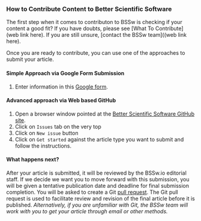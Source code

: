 ### How to Contribute Content to Better Scientific Software
The first step when it comes to contributon to BSSw is checking if your content a good fit?  If you have doubts, please see [What To Contribute](web link here).  If you are still unsure, [contact the BSSw team]((web link here).

Once you are ready to contribute, you can use  one of the approaches to submit your article. 

#### Simple Approach via Google Form Submission
1. Enter information in this [Google form](https://goo.gl/forms/IJyJKbI5OK9Lzcna2).

#### Advanced approach via Web based GitHub
1. Open a browser window pointed at the [Better Scientific Software GitHub site](https://github.com/betterscientificsoftware/betterscientificsoftware.github.io).
2. Click on `Issues` tab on the very top
3. Click on  `New issue` button
4. Click on `Get started` against the article type you want to submit and follow the instructions.

#### What happens next?
After your article is submitted, it will be reviewed by the BSSw.io editorial staff. If we decide we want you to move forward with this submission, you will be given a tentative publication date and deadline for final submission completion. You will be asked to create a Git [pull request](https://help.github.com/en/articles/creating-a-pull-request). The Git pull request is used to facilitate review and revision of the final article before it is published. *Alternatively, if you are unfamiliar with Git, the BSSw team will work with you to get your article through email or other methods.*


<!---
Publish: No
---!>
